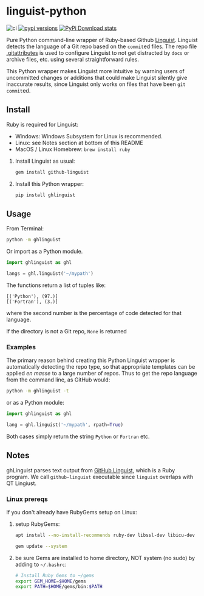 # linguist-python

![ci](https://github.com/scivision/linguist-python/workflows/ci/badge.svg)
[![pypi versions](https://img.shields.io/pypi/pyversions/ghlinguist.svg)](https://pypi.python.org/pypi/ghlinguist)
[![PyPi Download stats](http://pepy.tech/badge/ghlinguist)](http://pepy.tech/project/ghlinguist)

Pure Python command-line wrapper of Ruby-based Github [Linguist](https://github.com/github/linguist).
Linguist detects the language of a Git repo based on the `commit`ed files.
The repo file
[.gitattributes](https://github.com/github/linguist#using-gitattributes)
is used to configure Linguist to not get distracted by `docs` or archive files, etc. using several straightforward rules.

This Python wrapper makes Linguist more intuitive by warning users of uncommitted changes or additions that could make Linguist silently give inaccurate results, since Linguist only works on files that have been `git commit`ed.

## Install

Ruby is required for Linguist:

* Windows: Windows Subsystem for Linux is recommended.
* Linux: see Notes section at bottom of this README
* MacOS / Linux Homebrew: `brew install ruby`

1. Install Linguist as usual:

   ```sh
   gem install github-linguist
   ```
2. Install this Python wrapper:

   ```sh
   pip install ghlinguist
   ```

## Usage

From Terminal:

```sh
python -m ghlinguist
```

Or import as a Python module.

```python
import ghlinguist as ghl

langs = ghl.linguist('~/mypath')
```

The functions return a list of tuples like:

```
[('Python'), (97.)]
[('Fortran'), (3.)]
```

where the second number is the percentage of code detected for that language.

If the directory is not a Git repo, `None` is returned

### Examples

The primary reason behind creating this Python Linguist wrapper is automatically detecting the repo type, so that appropriate templates can be applied *en masse* to a large number of repos.
Thus to get the repo language from the command line, as GitHub would:

```sh
python -m ghlinguist -t
```

or as a Python module:

```python
import ghlinguist as ghl

lang = ghl.linguist('~/mypath', rpath=True)
```

Both cases simply return the string `Python` or `Fortran` etc.

## Notes

ghLinguist parses text output from
[GitHub Linguist](https://github.com/github/linguist#using-emacs-or-vim-modelines),
which is a Ruby program.
We call `github-linguist` executable since `linguist` overlaps with QT Lingiust.

### Linux prereqs

If you don't already have RubyGems setup on Linux:

1. setup RubyGems:

   ```sh
   apt install --no-install-recommends ruby-dev libssl-dev libicu-dev zlib1g-dev libcurl4-openssl-dev

   gem update --system
   ```
2. be sure Gems are installed to home directory, NOT system (no sudo) by adding to `~/.bashrc`:

   ```sh
   # Install Ruby Gems to ~/gems
   export GEM_HOME=$HOME/gems
   export PATH=$HOME/gems/bin:$PATH
   ```
